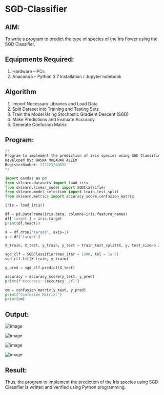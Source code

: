 # SGD-Classifier
## AIM:
To write a program to predict the type of species of the Iris flower using the SGD Classifier.

## Equipments Required:
1. Hardware – PCs
2. Anaconda – Python 3.7 Installation / Jupyter notebook

## Algorithm
1. Import Necessary Libraries and Load Data
2. Split Dataset into Training and Testing Sets
3. Train the Model Using Stochastic Gradient Descent (SGD)
4. Make Predictions and Evaluate Accuracy
5. Generate Confusion Matrix

## Program:
```Python
/*
Program to implement the prediction of iris species using SGD Classifier.
Developed by: HASNA MUBARAK AZEEM
RegisterNumber: 212223240052
*/

import pandas as pd
from sklearn.datasets import load_iris
from sklearn.linear_model import SGDClassifier
from sklearn.model_selection import train_test_split
from sklearn.metrics import accuracy_score,confusion_matrix

iris = load_iris()

df = pd.DataFrame(iris.data, columns=iris.feature_names)
df['target'] = iris.target
print(df.head())

X = df.drop('target', axis=1)
y = df['target']

X_train, X_test, y_train, y_test = train_test_split(X, y, test_size=0.2, random_state=42)

sgd_clf = SGDClassifier(max_iter = 1000, tol = 1e-3)
sgd_clf.fit(X_train, y_train)

y_pred = sgd_clf.predict(X_test)

accuracy = accuracy_score(y_test, y_pred)
print(f"Accuracy: {accuracy:.3f}")

cm = confusion_matrix(y_test, y_pred)
print("Confusion Matrix:")
print(cm)

```

## Output:
![image](https://github.com/user-attachments/assets/e5d375e1-3d23-4102-8e5c-40139df6b2d2)

![image](https://github.com/user-attachments/assets/8fd94b4e-20db-4489-a082-8f70b3007070)

![image](https://github.com/user-attachments/assets/7478569b-1f31-44d1-b8bd-a36762b97297)

![image](https://github.com/user-attachments/assets/442bd768-c880-4d8e-ad07-cc6f3faed611)


## Result:
Thus, the program to implement the prediction of the Iris species using SGD Classifier is written and verified using Python programming.
